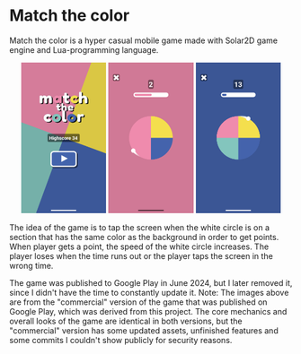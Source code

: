 # Match the color

Match the color is a hyper casual mobile game made with Solar2D game engine and Lua-programming language.

<div align="center" width="100%">
    <img src="mtc-ss-menu-phone.png" width="30%" />
    <img src="mtc-ss1-phone.png" width="30%" />
    <img src="mtc-ss2-phone.png" width="30%" />
</div>

The idea of the game is to tap the screen when the white circle is on a section that has the same color as the background in order to get points. When player gets a point, the speed of the white circle increases. The player loses when the time runs out or the player taps the screen in the wrong time.

The game was published to Google Play in June 2024, but I later removed it, since I didn't have the time to constantly update it. Note: The images above are from the "commercial" version of the game that was published on Google Play, which was derived from this project. The core mechanics and overall looks of the game are identical in both versions, but the "commercial" version has some updated assets, unfinished features and some commits I couldn't show publicly for security reasons.